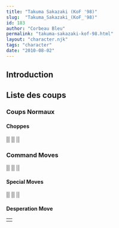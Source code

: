 ```yaml
---
title: "Takuma Sakazaki (KoF '98)"
slug:  "Takuma_Sakazaki_(KoF_'98)"
id: 183
author: "Corbeau Bleu"
permalink: "takuma-sakazaki-kof-98.html"
layout: "character.njk"
tags: "character"
date: "2010-08-02"
---
```


## Introduction

## Liste des coups

### Coups Normaux

#### Choppes

||
||
||

### Command Moves

||
||
||

#### Special Moves

||
||
||

#### Desperation Move

|     |
|-----|
|     |
